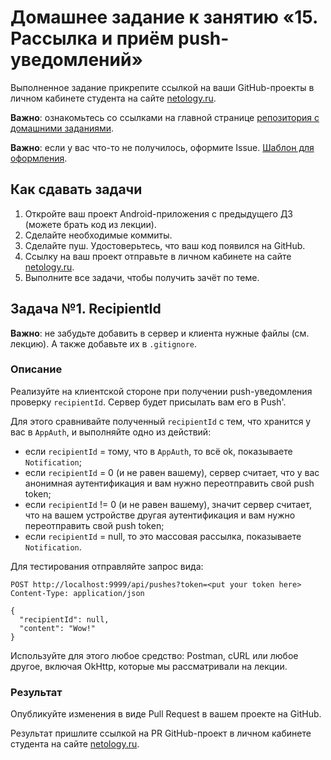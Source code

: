 # Домашнее задание к занятию «15. Рассылка и приём push-уведомлений»

Выполненное задание прикрепите ссылкой на ваши GitHub-проекты в личном кабинете студента на сайте [netology.ru](https://netology.ru).

**Важно**: ознакомьтесь со ссылками на главной странице [репозитория с домашними заданиями](../README.md).

**Важно**: если у вас что-то не получилось, оформите Issue. [Шаблон для оформления](../report-requirements.md).

## Как сдавать задачи

1. Откройте ваш проект Android-приложения с предыдущего ДЗ (можете брать код из лекции).
1. Сделайте необходимые коммиты.
1. Сделайте пуш. Удостоверьтесь, что ваш код появился на GitHub.
1. Ссылку на ваш проект отправьте в личном кабинете на сайте [netology.ru](https://netology.ru).
1. Выполните все задачи, чтобы получить зачёт по теме.

## Задача №1. RecipientId

**Важно**: не забудьте добавить в сервер и клиента нужные файлы (см. лекцию). А также добавьте их в `.gitignore`.

### Описание

Реализуйте на клиентской стороне при получении push-уведомления проверку `recipientId`. Сервер будет присылать вам его в Push'.

Для этого сравнивайте полученный `recipientId` с тем, что хранится у вас в `AppAuth`, и выполняйте одно из действий:
* если `recipientId` = тому, что в `AppAuth`, то всё ok, показываете `Notification`;
* если `recipientId` = 0 (и не равен вашему), сервер считает, что у вас анонимная аутентификация и вам нужно переотправить свой push token;
* если `recipientId` != 0 (и не равен вашему), значит сервер считает, что на вашем устройстве другая аутентификация и вам нужно переотправить свой push token;
* если `recipientId` = null, то это массовая рассылка, показываете `Notification`.

Для тестирования отправляйте запрос вида:

```http request
POST http://localhost:9999/api/pushes?token=<put your token here>
Content-Type: application/json

{
  "recipientId": null,
  "content": "Wow!"
}
```

Используйте для этого любое средство: Postman, cURL или любое другое, включая OkHttp, которые мы рассматривали на лекции.

### Результат

Опубликуйте изменения в виде Pull Request в вашем проекте на GitHub.

Результат пришлите ссылкой на PR GitHub-проект в личном кабинете студента на сайте [netology.ru](https://netology.ru).